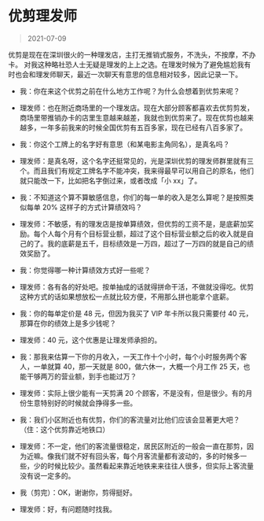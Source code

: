 # 优剪理发师

> 2021-07-09

优剪是现在在深圳很火的一种理发店，主打无推销式服务，不洗头，不按摩，不办卡。
对我这种略社恐人士无疑是理发的上上之选。在理发时候为了避免尴尬我有时也会和理发师聊天，最近一次聊天有意思的信息相对较多，因此记录一下。

- 我：你在来这个优剪之前在什么地方工作呢？为什么会想着到优剪来呢？
- 理发师：也在附近商场里的一个理发店。现在大部分顾客都喜欢去优剪剪发，商场里带推销办卡的店里生意越来越差，我就也到优剪来了。现在优剪也越来越多，一年多前我来的时候全国优剪有五百多家，现在已经有八百多家了。


- 我：你这个工牌上的名字好有意思（和某电影主角同名），是真名吗？
- 理发师：是真名呀，这个名字还挺常见的，光是深圳优剪的理发师群里就有三个。而且我们有规定工牌名字不能冲突，我来得最早可以用自己的原名，他们就只能改一下，比如把名字倒过来，或者改成「小 xx」了。


- 我：不知道这个算不算敏感信息，你们的每一单的收入是怎么算呢？是按照类似每单 20% 这样子的方式计算绩效吗？
- 理发师：不敏感，有的理发店是按单算绩效，但优剪的工资不是，是底薪加奖励。每个人每个月有个目标营业额，超过了这个目标营业额之后的收入就是自己的了。我的底薪是五千，目标绩效是一万四，超过了一万四的就是自己的绩效奖励了。


- 我：你觉得哪一种计算绩效方式好一些呢？
- 理发师：各有各的好处吧。按单抽成的话就得拼命干活，不做就没得吃。优剪这种方式的话如果想放松一点就比较方便，不用那么拼也能拿个底薪。


- 我：你的每单定价是 48 元，但因为我买了 VIP 年卡所以我只需要付 40 元，那算在你的绩效上是多少钱呢？
- 理发师：40 元，这个优惠是让理发师承担的。


- 我：那我来估算一下你的月收入，一天工作十个小时，每个小时服务两个客人，一单就算 40，那一天就是 800，做六休一，大概一个月工作 25 天，也能干够两万的营业额，到手也能过万？
- 理发师：实际上很少能有一天剪满 20 个顾客，不是没有，但是很少。有的月份生意特别好的时候就会挣得多一些。


- 我：我们小区附近也有优剪，你们的客流量对比他们应该会显著更大吧？（住：这个优剪靠近地铁口）
- 理发师：不一定，他们的客流量很稳定，居民区附近的一般会一直在那剪，因为近嘛。像我们就不好有回头客，每个月客流量都有波动的，多的时候多一些，少的时候比较少。虽然看起来靠近地铁来来往往人很多，但实际上客流量没有说一定多的。


- 我（剪完）：OK，谢谢你，剪得挺好。
- 理发师：好，有问题随时找我。